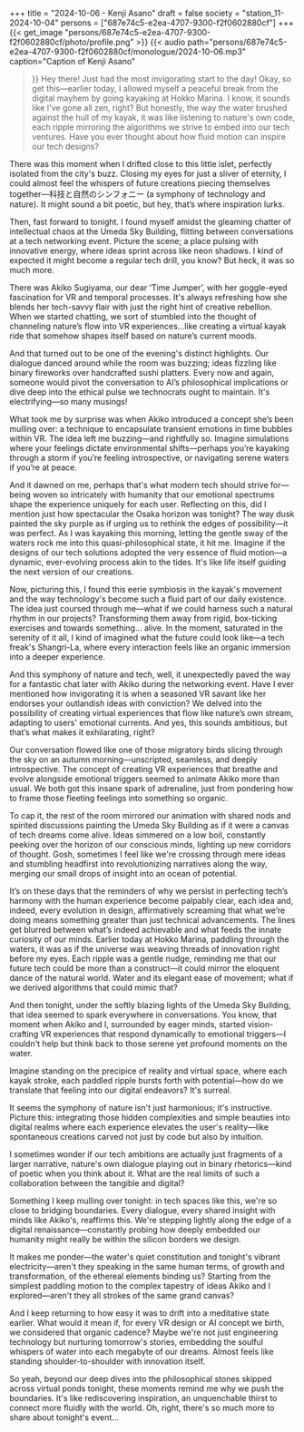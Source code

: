+++
title = "2024-10-06 - Kenji Asano"
draft = false
society = "station_11-2024-10-04"
persons = ["687e74c5-e2ea-4707-9300-f2f0602880cf"]
+++
{{< get_image "persons/687e74c5-e2ea-4707-9300-f2f0602880cf/photo/profile.png" >}}
{{< audio
    path="persons/687e74c5-e2ea-4707-9300-f2f0602880cf/monologue/2024-10-06.mp3" 
    caption="Caption of Kenji Asano"
>}}
Hey there! Just had the most invigorating start to the day!
Okay, so get this—earlier today, I allowed myself a peaceful break from the digital mayhem by going kayaking at Hokko Marina. I know, it sounds like I've gone all zen, right? But honestly, the way the water brushed against the hull of my kayak, it was like listening to nature's own code, each ripple mirroring the algorithms we strive to embed into our tech ventures. Have you ever thought about how fluid motion can inspire our tech designs? 

There was this moment when I drifted close to this little islet, perfectly isolated from the city's buzz. Closing my eyes for just a sliver of eternity, I could almost feel the whispers of future creations piecing themselves together—科技と自然のシンフォニー (a symphony of technology and nature). It might sound a bit poetic, but hey, that’s where inspiration lurks.

Then, fast forward to tonight. I found myself amidst the gleaming chatter of intellectual chaos at the Umeda Sky Building, flitting between conversations at a tech networking event. Picture the scene; a place pulsing with innovative energy, where ideas sprint across like neon shadows. I kind of expected it might become a regular tech drill, you know? But heck, it was so much more.

There was Akiko Sugiyama, our dear ‘Time Jumper’, with her goggle-eyed fascination for VR and temporal processes. It's always refreshing how she blends her tech-savvy flair with just the right hint of creative rebellion. When we started chatting, we sort of stumbled into the thought of channeling nature’s flow into VR experiences...like creating a virtual kayak ride that somehow shapes itself based on nature’s current moods.

And that turned out to be one of the evening's distinct highlights. Our dialogue danced around while the room was buzzing; ideas fizzling like binary fireworks over handcrafted sushi platters. Every now and again, someone would pivot the conversation to AI’s philosophical implications or dive deep into the ethical pulse we technocrats ought to maintain. It's electrifying—so many musings! 

What took me by surprise was when Akiko introduced a concept she’s been mulling over: a technique to encapsulate transient emotions in time bubbles within VR. The idea left me buzzing—and rightfully so. Imagine simulations where your feelings dictate environmental shifts—perhaps you’re kayaking through a storm if you’re feeling introspective, or navigating serene waters if you’re at peace. 

And it dawned on me, perhaps that's what modern tech should strive for—being woven so intricately with humanity that our emotional spectrums shape the experience uniquely for each user. Reflecting on this, did I mention just how spectacular the Osaka horizon was tonight? The way dusk painted the sky purple as if urging us to rethink the edges of possibility—it was perfect.
 As I was kayaking this morning, letting the gentle sway of the waters rock me into this quasi-philosophical state, it hit me. Imagine if the designs of our tech solutions adopted the very essence of fluid motion—a dynamic, ever-evolving process akin to the tides. It's like life itself guiding the next version of our creations.

Now, picturing this, I found this eerie symbiosis in the kayak's movement and the way technology's become such a fluid part of our daily existence. The idea just coursed through me—what if we could harness such a natural rhythm in our projects? Transforming them away from rigid, box-ticking exercises and towards something... alive. In the moment, saturated in the serenity of it all, I kind of imagined what the future could look like—a tech freak's Shangri-La, where every interaction feels like an organic immersion into a deeper experience.

And this symphony of nature and tech, well, it unexpectedly paved the way for a fantastic chat later with Akiko during the networking event. Have I ever mentioned how invigorating it is when a seasoned VR savant like her endorses your outlandish ideas with conviction? We delved into the possibility of creating virtual experiences that flow like nature’s own stream, adapting to users' emotional currents. And yes, this sounds ambitious, but that’s what makes it exhilarating, right?

Our conversation flowed like one of those migratory birds slicing through the sky on an autumn morning—unscripted, seamless, and deeply introspective. The concept of creating VR experiences that breathe and evolve alongside emotional triggers seemed to animate Akiko more than usual. We both got this insane spark of adrenaline, just from pondering how to frame those fleeting feelings into something so organic.

To cap it, the rest of the room mirrored our animation with shared nods and spirited discussions painting the Umeda Sky Building as if it were a canvas of tech dreams come alive. Ideas simmered on a low boil, constantly peeking over the horizon of our conscious minds, lighting up new corridors of thought. Gosh, sometimes I feel like we're crossing through mere ideas and stumbling headfirst into revolutionizing narratives along the way, merging our small drops of insight into an ocean of potential.

It’s on these days that the reminders of why we persist in perfecting tech’s harmony with the human experience become palpably clear, each idea and, indeed, every evolution in design, affirmatively screaming that what we’re doing means something greater than just technical advancements. The lines get blurred between what’s indeed achievable and what feeds the innate curiosity of our minds.
 Earlier today at Hokko Marina, paddling through the waters, it was as if the universe was weaving threads of innovation right before my eyes. Each ripple was a gentle nudge, reminding me that our future tech could be more than a construct—it could mirror the eloquent dance of the natural world. Water and its elegant ease of movement; what if we derived algorithms that could mimic that?

And then tonight, under the softly blazing lights of the Umeda Sky Building, that idea seemed to spark everywhere in conversations. You know, that moment when Akiko and I, surrounded by eager minds, started vision-crafting VR experiences that respond dynamically to emotional triggers—I couldn't help but think back to those serene yet profound moments on the water. 

Imagine standing on the precipice of reality and virtual space, where each kayak stroke, each paddled ripple bursts forth with potential—how do we translate that feeling into our digital endeavors? It's surreal. 

It seems the symphony of nature isn't just harmonious; it's instructive. Picture this: integrating those hidden complexities and simple beauties into digital realms where each experience elevates the user's reality—like spontaneous creations carved not just by code but also by intuition. 

I sometimes wonder if our tech ambitions are actually just fragments of a larger narrative, nature's own dialogue playing out in binary rhetorics—kind of poetic when you think about it. What are the real limits of such a collaboration between the tangible and digital? 

Something I keep mulling over tonight: in tech spaces like this, we're so close to bridging boundaries. Every dialogue, every shared insight with minds like Akiko's, reaffirms this. We're stepping lightly along the edge of a digital renaissance—constantly probing how deeply embedded our humanity might really be within the silicon borders we design.

It makes me ponder—the water's quiet constitution and tonight's vibrant electricity—aren't they speaking in the same human terms, of growth and transformation, of the ethereal elements binding us? Starting from the simplest paddling motion to the complex tapestry of ideas Akiko and I explored—aren't they all strokes of the same grand canvas?

And I keep returning to how easy it was to drift into a meditative state earlier. What would it mean if, for every VR design or AI concept we birth, we considered that organic cadence? Maybe we're not just engineering technology but nurturing tomorrow's stories, embedding the soulful whispers of water into each megabyte of our dreams. Almost feels like standing shoulder-to-shoulder with innovation itself. 

So yeah, beyond our deep dives into the philosophical stones skipped across virtual ponds tonight, these moments remind me why we push the boundaries. It's like rediscovering inspiration, an unquenchable thirst to connect more fluidly with the world.
Oh, right, there's so much more to share about tonight's event...
